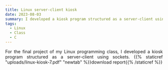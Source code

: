 ```yaml
---
title: Linux server-client kiosk
date: 2023-08-03
summary: I developed a kiosk program structured as a server-client using sockets.
tags:
  - Linux
  - Class
  - C
---
```

<div style="text-align: justify;">
For the final project of my Linux programming class, I developed a kiosk program structured as a server-client using sockets.
{{% staticref "uploads/linux-kiosk-7.pdf" "newtab" %}}download report{{% /staticref %}}
</div>
<!-- more -->